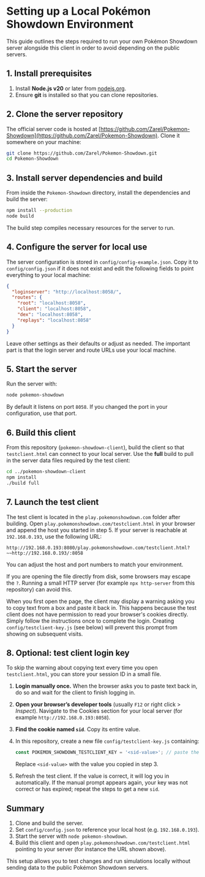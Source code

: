 # Setting up a Local Pokémon Showdown Environment

This guide outlines the steps required to run your own Pokémon Showdown server alongside this client in order to avoid depending on the public servers.

## 1. Install prerequisites

1. Install **Node.js v20** or later from [nodejs.org](https://nodejs.org/).
2. Ensure **git** is installed so that you can clone repositories.

## 2. Clone the server repository

The official server code is hosted at [https://github.com/Zarel/Pokemon-Showdown](https://github.com/Zarel/Pokemon-Showdown). Clone it somewhere on your machine:

```bash
git clone https://github.com/Zarel/Pokemon-Showdown.git
cd Pokemon-Showdown
```

## 3. Install server dependencies and build

From inside the `Pokemon-Showdown` directory, install the dependencies and build the server:

```bash
npm install --production
node build
```

The build step compiles necessary resources for the server to run.

## 4. Configure the server for local use

The server configuration is stored in `config/config-example.json`. Copy it to `config/config.json` if it does not exist and edit the following fields to point everything to your local machine:

```json
{
  "loginserver": "http://localhost:8058/",
  "routes": {
    "root": "localhost:8058",
    "client": "localhost:8058",
    "dex": "localhost:8058",
    "replays": "localhost:8058"
  }
}
```

Leave other settings as their defaults or adjust as needed. The important part is that the login server and route URLs use your local machine.

## 5. Start the server

Run the server with:

```bash
node pokemon-showdown
```

By default it listens on port `8058`. If you changed the port in your configuration, use that port.

## 6. Build this client

From this repository (`pokemon-showdown-client`), build the client so that `testclient.html` can connect to your local server. Use the **full** build to pull in the server data files required by the test client:

```bash
cd ../pokemon-showdown-client
npm install
./build full
```

## 7. Launch the test client

The test client is located in the `play.pokemonshowdown.com` folder after building.
Open `play.pokemonshowdown.com/testclient.html` in your browser and append the host you started in step 5. If your server is reachable at `192.168.0.193`, use the following URL:

```
http://192.168.0.193:8080/play.pokemonshowdown.com/testclient.html?~~http://192.168.0.193/:8058
```

You can adjust the host and port numbers to match your environment.

If you are opening the file directly from disk, some browsers may escape the `?`. Running a small HTTP server (for example `npx http-server` from this repository) can avoid this.

When you first open the page, the client may display a warning asking you to copy text from a box and paste it back in. This happens because the test client does not have permission to read your browser's cookies directly. Simply follow the instructions once to complete the login. Creating `config/testclient-key.js` (see below) will prevent this prompt from showing on subsequent visits.

## 8. Optional: test client login key

To skip the warning about copying text every time you open `testclient.html`, you can store your session ID in a small file.

1. **Login manually once.** When the browser asks you to paste text back in, do so and wait for the client to finish logging in.
2. **Open your browser’s developer tools** (usually `F12` or right click > *Inspect*). Navigate to the Cookies section for your local server (for example `http://192.168.0.193:8058`).
3. **Find the cookie named `sid`**. Copy its entire value.
4. In this repository, create a new file `config/testclient-key.js` containing:

   ```javascript
   const POKEMON_SHOWDOWN_TESTCLIENT_KEY = '<sid-value>'; // paste the sid value here
   ```

   Replace `<sid-value>` with the value you copied in step 3.
5. Refresh the test client. If the value is correct, it will log you in automatically. If the manual prompt appears again, your key was not correct or has expired; repeat the steps to get a new `sid`.

## Summary

1. Clone and build the server.
2. Set `config/config.json` to reference your local host (e.g. `192.168.0.193`).
3. Start the server with `node pokemon-showdown`.
4. Build this client and open `play.pokemonshowdown.com/testclient.html` pointing to your server (for instance the URL shown above).

This setup allows you to test changes and run simulations locally without sending data to the public Pokémon Showdown servers.

